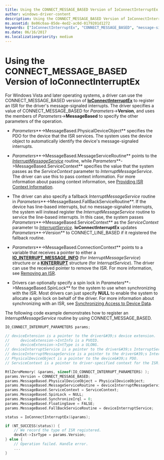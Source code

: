 ```yaml
---
title: Using the CONNECT_MESSAGE_BASED Version of IoConnectInterruptEx
author: windows-driver-content
description: Using the CONNECT_MESSAGE_BASED Version of IoConnectInterruptEx
ms.assetid: 8e06c6aa-85de-4ed2-ac0d-0179201d1272
keywords: ["IoConnectInterruptEx", "CONNECT_MESSAGE_BASED", "message-signaled interrupts WDK kernel", "automatic interrupt detections WDK kernel"]
ms.date: 06/16/2017
ms.localizationpriority: medium
---
```


# Using the CONNECT\_MESSAGE\_BASED Version of IoConnectInterruptEx


For Windows Vista and later operating systems, a driver can use the CONNECT\_MESSAGE\_BASED version of [**IoConnectInterruptEx**](https://msdn.microsoft.com/library/windows/hardware/ff548378) to register an ISR for the driver's message-signaled interrupts. The driver specifies a value of CONNECT\_MESSAGE\_BASED for *Parameters*-&gt;**Version**, and uses the members of *Parameters*-&gt;**MessageBased** to specify the other parameters of the operation.

-   *Parameters***-&gt;MessageBased.PhysicalDeviceObject** specifies the PDO for the device that the ISR services. The system uses the device object to automatically identify the device's message-signaled interrupts.

-   *Parameters***-&gt;MessageBased.MessageServiceRoutine** points to the [*InterruptMessageService*](https://msdn.microsoft.com/library/windows/hardware/ff547940) routine, while *Parameters***-&gt;MessageBased.ServiceContext** specifies the value that the system passes as the *ServiceContext* parameter to *InterruptMessageService*. The driver can use this to pass context information. For more information about passing context information, see [Providing ISR Context Information](providing-isr-context-information.md).

-   The driver can also specify a fallback *InterruptMessageService* routine in *Parameters***-&gt;MessageBased.FallBackServiceRoutine**. If the device has line-based interrupts, but no message-signaled interrupts, the system will instead register the *InterruptMessageService* routine to service the line-based interrupts. In this case, the system passes *Parameters***-&gt;MessageBased.ServiceContext** as the *ServiceContext* parameter to [*InterruptService*](https://msdn.microsoft.com/library/windows/hardware/ff547958). **IoConnectInterruptEx** updates *Parameters***-&gt;Version** to CONNECT\_LINE\_BASED if it registered the fallback routine.

-   *Parameters***-&gt;MessageBased.ConnectionContext** points to a variable that receives a pointer to either a [**IO\_INTERRUPT\_MESSAGE\_INFO**](https://msdn.microsoft.com/library/windows/hardware/ff550576) (for *InterruptMessageService*) structure or a [**KINTERRUPT**](https://msdn.microsoft.com/library/windows/hardware/ff554237) structure (for *InterruptService*). The driver can use the received pointer to remove the ISR. For more information, see [Removing an ISR](removing-an-isr.md).

-   Drivers can optionally specify a spin lock in *Parameters***-&gt;MessageBased.SpinLock** for the system to use when synchronizing with the ISR. Most drivers can just specify **NULL** to enable the system to allocate a spin lock on behalf of the driver. For more information about synchronizing with an ISR, see [Synchronizing Access to Device Data](synchronizing-access-to-device-data.md).

The following code example demonstrates how to register an *InterruptMessageService* routine by using CONNECT\_MESSAGE\_BASED.

```cpp
IO_CONNECT_INTERRUPT_PARAMETERS params;

// deviceExtension is a pointer to the driver&#39;s device extension. 
//     deviceExtension->IntInfo is a PVOID.
//     deviceExtension->IntType is a ULONG.
// deviceInterruptService is a pointer to the driver&#39;s InterruptService routine.
// deviceInterruptMessageService is a pointer to the driver&#39;s InterruptMessageService routine.
// PhysicalDeviceObject is a pointer to the device&#39;s PDO. 
// ServiceContext is a pointer to driver-specified context for the ISR.

RtlZeroMemory( &params, sizeof(IO_CONNECT_INTERRUPT_PARAMETERS) );
params.Version = CONNECT_MESSAGE_BASED;
params.MessageBased.PhysicalDeviceObject = PhysicalDeviceObject;
params.MessageBased.MessageServiceRoutine = deviceInterruptMessageService;
params.MessageBased.ServiceContext = ServiceContext;
params.MessageBased.SpinLock = NULL;
params.MessageBased.SynchronizeIrql = 0;
params.MessageBased.FloatingSave = FALSE;
params.MessageBased.FallBackServiceRoutine = deviceInterruptService;

status = IoConnectInterruptEx(&params);

if (NT_SUCCESS(status)) {
    // We record the type of ISR registered.
    devExt->IsrType = params.Version;
} else {
    // Operation failed. Handle error.
    ...
}
```

 

 




